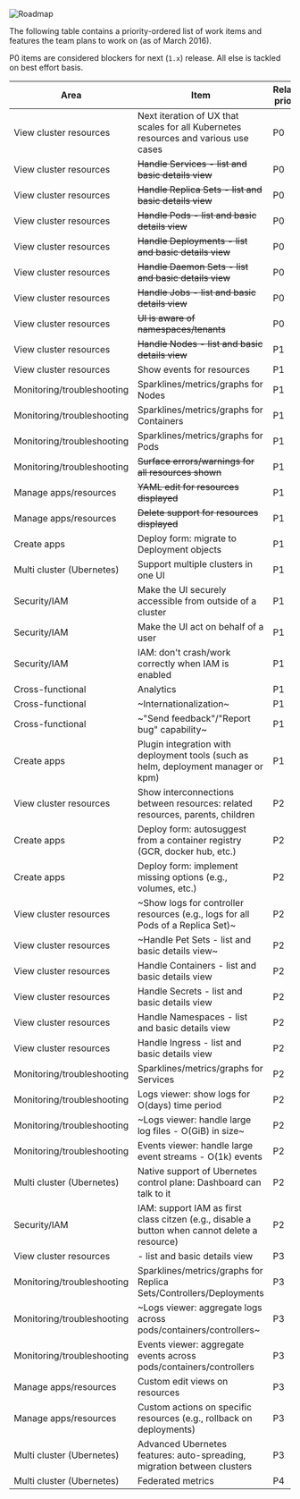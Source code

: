 ![Roadmap](https://github.com/kubernetes/dashboard/blob/master/docs/devel/images/roadmap.png)

The following table contains a priority-ordered list of work items and features the team
plans to work on (as of March 2016).

P0 items are considered blockers for next (`1.x`) release. All else is tackled on best effort basis.

|Area                         |Item                   |Relative priority        | Status |
|-----------------------------|-----------------------|-------------------------|--------|
|View cluster resources       |Next iteration of UX that scales for all Kubernetes resources and various use cases|P0||
|View cluster resources       |~~Handle Services - list and basic details view~~|P0|done|
|View cluster resources       |~~Handle Replica Sets - list and basic details view~~|P0|done|
|View cluster resources       |~~Handle Pods - list and basic details view~~|P0|done|
|View cluster resources       |~~Handle Deployments - list and basic details view~~|P0|done|
|View cluster resources       |~~Handle Daemon Sets - list and basic details view~~|P0|done|
|View cluster resources       |~~Handle Jobs - list and basic details view~~|P0|done|
|View cluster resources       |~~UI is aware of namespaces/tenants~~|P0|done|
|View cluster resources       |~~Handle Nodes - list and basic details view~~|P1|done|
|View cluster resources       |Show events for resources|P1|
|Monitoring/troubleshooting   |Sparklines/metrics/graphs for Nodes|P1|done|
|Monitoring/troubleshooting   |Sparklines/metrics/graphs for Containers|P1|
|Monitoring/troubleshooting   |Sparklines/metrics/graphs for Pods|P1|
|Monitoring/troubleshooting   |~~Surface errors/warnings for all resources shown~~|P1|done|
|Manage apps/resources        |~~YAML edit for resources displayed~~|P1|done|
|Manage apps/resources        |~~Delete support for resources displayed~~|P1|done|
|Create apps                  |Deploy form: migrate to Deployment objects|P1|
|Multi cluster (Ubernetes)    |Support multiple clusters in one UI|P1|
|Security/IAM                 |Make the UI securely accessible from outside of a cluster|P1|
|Security/IAM                 |Make the UI act on behalf of a user|P1|
|Security/IAM                 |IAM: don't crash/work correctly when IAM is enabled|P1|
|Cross-functional             |Analytics|P1|
|Cross-functional             |~Internationalization~|P1|done|
|Cross-functional             |~"Send feedback"/"Report bug" capability~|P1|done|
|Create apps                  |Plugin integration with deployment tools (such as helm, deployment manager or kpm)|P1|
|View cluster resources       |Show interconnections between resources: related resources, parents, children|P2|
|Create apps                  |Deploy form: autosuggest from a container registry (GCR, docker hub, etc.)|P2|
|Create apps                  |Deploy form: implement missing options (e.g., volumes, etc.)|P2|
|View cluster resources       |~Show logs for controller resources (e.g., logs for all Pods of a Replica Set)~|P2|done|
|View cluster resources       |~Handle Pet Sets - list and basic details view~|P2|done|
|View cluster resources       |Handle Containers - list and basic details view|P2|
|View cluster resources       |Handle Secrets - list and basic details view|P2|
|View cluster resources       |Handle Namespaces - list and basic details view|P2|
|View cluster resources       |Handle Ingress - list and basic details view|P2|
|Monitoring/troubleshooting   |Sparklines/metrics/graphs for Services|P2|
|Monitoring/troubleshooting   |Logs viewer: show logs for O(days) time period|P2|
|Monitoring/troubleshooting   |~Logs viewer: handle large log files - O(GiB) in size~|P2|done|
|Monitoring/troubleshooting   |Events viewer: handle large event streams - O(1k) events|P2|
|Multi cluster (Ubernetes)    |Native support of Ubernetes control plane: Dashboard can talk to it|P2|
|Security/IAM                 |IAM: support IAM as first class citzen (e.g., disable a button when cannot delete a resource)|P2|
|View cluster resources       |<other resources> - list and basic details view|P3|
|Monitoring/troubleshooting   |Sparklines/metrics/graphs for Replica Sets/Controllers/Deployments|P3|
|Monitoring/troubleshooting   |~Logs viewer: aggregate logs across pods/containers/controllers~|P3|done|
|Monitoring/troubleshooting   |Events viewer: aggregate events across pods/containers/controllers|P3|
|Manage apps/resources        |Custom edit views on resources|P3|
|Manage apps/resources        |Custom actions on specific resources (e.g., rollback on deployments)|P3|
|Multi cluster (Ubernetes)    |Advanced Ubernetes features: auto-spreading, migration between clusters|P3|
|Multi cluster (Ubernetes)    |Federated metrics|P4|